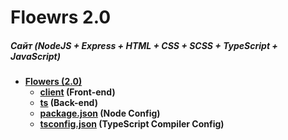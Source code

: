 # Floewrs 2.0
##### Сайт (NodeJS + Express + HTML + CSS + SCSS + TypeScript + JavaScript)
- **[Flowers (2.0)](./)**
    - **[client](./client) (Front-end)**
    - **[ts](./ts) (Back-end)**
    - **[package.json](./package.json) (Node Config)**
    - **[tsconfig.json](./tsconfig.json) (TypeScript Compiler Config)**

 
